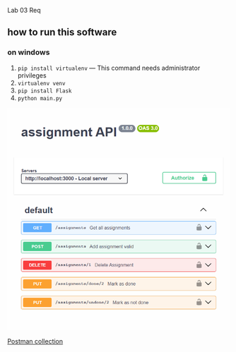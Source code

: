 Lab 03 Req

## how to run this software
### on windows
1. `pip install virtualenv` — This command needs administrator privileges
2. `virtualenv venv`
3. `pip install Flask`
4. `python main.py`

![ddd](./image.png)


[Postman collection](https://www.postman.com/altimetry-geoscientist-50523144/workspace/swe/collection/29666009-d16b931a-b54f-41b2-9648-162943564954?action=share&creator=29666009)